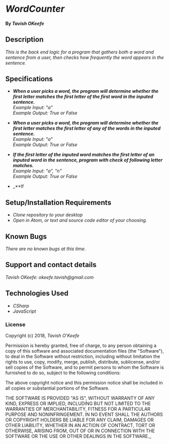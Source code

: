 # _WordCounter_

#### By _**Tavish OKeefe**_

## Description

_This is the back end logic for a program that gathers both a word and sentence from a user, then checks how frequently the word appears in the sentence._

## Specifications
* _**When a user picks a word, the program will determine whether the first letter matches the first letter of the first word in the inputed sentence.**_  
_Example Input: "a"_  
_Example Output: True or False_

* _**When a user picks a word, the program will determine whether the first letter matches the first letter of any of the words in the inputed sentence.**_  
_Example Input: "a"_  
_Example Output: True or False_

* _**If the first letter of the inputed word matches the first letter of an inputed word in the sentence, program with check of following letter matches.**_  
_Example Input: "a", "n"_  
_Example Output: True or False_

* _**If


## Setup/Installation Requirements

* _Clone repository to your desktop_
* _Open in Atom, or text and source code editor of your choosing._

## Known Bugs

_There are no known bugs at this time._

## Support and contact details

_Tavish OKeefe: okeefe.tavish@gmail.com_

## Technologies Used

* _CSharp_
* _JavaScript_

### License

Copyright (c) 2018, _Tavish O'Keefe_  

Permission is hereby granted, free of charge, to any person obtaining a copy
of this software and associated documentation files (the "Software"), to deal
in the Software without restriction, including without limitation the rights
to use, copy, modify, merge, publish, distribute, sublicense, and/or sell
copies of the Software, and to permit persons to whom the Software is
furnished to do so, subject to the following conditions:  

The above copyright notice and this permission notice shall be included in all copies or substantial portions of the Software.

THE SOFTWARE IS PROVIDED "AS IS", WITHOUT WARRANTY OF ANY KIND, EXPRESS OR
IMPLIED, INCLUDING BUT NOT LIMITED TO THE WARRANTIES OF MERCHANTABILITY,
FITNESS FOR A PARTICULAR PURPOSE AND NONINFRINGEMENT. IN NO EVENT SHALL THE
AUTHORS OR COPYRIGHT HOLDERS BE LIABLE FOR ANY CLAIM, DAMAGES OR OTHER
LIABILITY, WHETHER IN AN ACTION OF CONTRACT, TORT OR OTHERWISE, ARISING FROM,
OUT OF OR IN CONNECTION WITH THE SOFTWARE OR THE USE OR OTHER DEALINGS IN THE
SOFTWARE._
